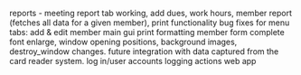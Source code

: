 reports - meeting report tab working, add dues, work hours, member report (fetches all data for a given member), print functionality
bug fixes for menu tabs: add & edit member
main gui print formatting 
member form complete
font enlarge, window opening positions, background images, destroy_window changes.
future integration with data captured from the card reader system. 
log in/user accounts 
logging actions 
web app 